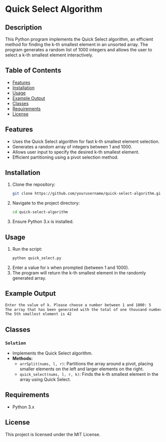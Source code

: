 # Quick Select Algorithm

## Description
This Python program implements the Quick Select algorithm, an efficient method for finding the k-th smallest element in an unsorted array. The program generates a random list of 1000 integers and allows the user to select a k-th smallest element interactively.

## Table of Contents
- [Features](#features)
- [Installation](#installation)
- [Usage](#usage)
- [Example Output](#example-output)
- [Classes](#classes)
- [Requirements](#requirements)
- [License](#license)

## Features
- Uses the Quick Select algorithm for fast k-th smallest element selection.
- Generates a random array of integers between 1 and 1000.
- Allows user input to specify the desired k-th smallest element.
- Efficient partitioning using a pivot selection method.

## Installation
1. Clone the repository:
   ```sh
   git clone https://github.com/yourusername/quick-select-algorithm.git
   ```
2. Navigate to the project directory:
   ```sh
   cd quick-select-algorithm
   ```
3. Ensure Python 3.x is installed.

## Usage
1. Run the script:
   ```sh
   python quick_select.py
   ```
2. Enter a value for `k` when prompted (between 1 and 1000).
3. The program will return the k-th smallest element in the randomly generated array.

## Example Output
```sh
Enter the value of k. Please choose a number between 1 and 1000: 5
The array that has been generated with the total of one thousand numbers is: [...]
The 5th smallest element is 42
```

## Classes
### `Solution`
- Implements the Quick Select algorithm.
- **Methods:**
  - `arrSplit(nums, l, r)`: Partitions the array around a pivot, placing smaller elements on the left and larger elements on the right.
  - `quick_select(nums, l, r, k)`: Finds the k-th smallest element in the array using Quick Select.

## Requirements
- Python 3.x

## License
This project is licensed under the MIT License.
